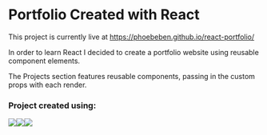 # Portfolio Created with React

This project is currently live at https://phoebeben.github.io/react-portfolio/

In order to learn React I decided to create a portfolio website using reusable component elements. 

The Projects section features reusable components, passing in the custom props with each render.

<h3>Project created using:</h3>
<p><img src="https://img.shields.io/badge/JavaScript-F7DF1E?style=flat-square&logo=javascript&logoColor=black"/><img src="https://img.shields.io/badge/React-61DAFB?style=flat-square&logo=React&logoColor=black"/><img src="https://img.shields.io/badge/Bootstrap-7952B3?style=flat-square&logo=bootstrap&logoColor=white"/></p>
